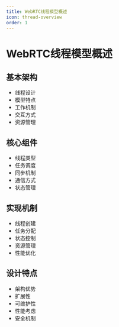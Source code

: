 ```yaml
---
title: WebRTC线程模型概述
icon: thread-overview
order: 1
---
```


# WebRTC线程模型概述

## 基本架构
- 线程设计
- 模型特点
- 工作机制
- 交互方式
- 资源管理

## 核心组件
- 线程类型
- 任务调度
- 同步机制
- 通信方式
- 状态管理

## 实现机制
- 线程创建
- 任务分配
- 状态控制
- 资源管理
- 性能优化

## 设计特点
- 架构优势
- 扩展性
- 可维护性
- 性能考虑
- 安全机制
